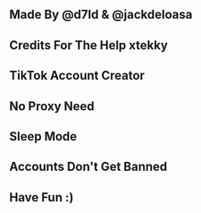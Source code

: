 <h2>Made By @d7ld & @jackdeloasa</h2>
<h2>Credits For The Help xtekky</h2>
<h2>TikTok Account Creator</h2>
<h2>No Proxy Need</h2>
<h2>Sleep Mode</h2>
<h2>Accounts Don't Get Banned </h2>
<h2>Have Fun :)</h2>
